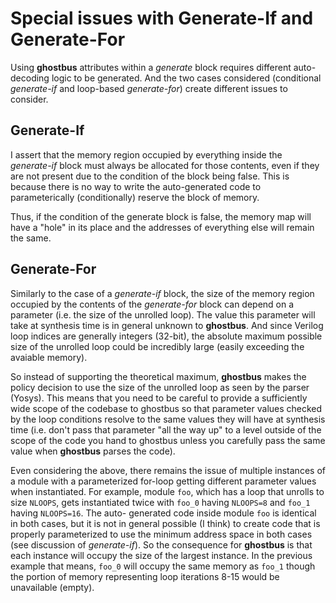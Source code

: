 # Special issues with Generate-If and Generate-For

Using __ghostbus__ attributes within a _generate_ block requires different auto-decoding logic to be generated.
And the two cases considered (conditional _generate-if_ and loop-based _generate-for_) create different issues
to consider.

## Generate-If
I assert that the memory region occupied by everything inside the _generate-if_ block must always be allocated
for those contents, even if they are not present due to the condition of the block being false.  This is because
there is no way to write the auto-generated code to parameterically (conditionally) reserve the block of memory.

Thus, if the condition of the generate block is false, the memory map will have a "hole" in its place and the
addresses of everything else will remain the same.

## Generate-For
Similarly to the case of a _generate-if_ block, the size of the memory region occupied by the contents of the
_generate-for_ block can depend on a parameter (i.e. the size of the unrolled loop).  The value this parameter
will take at synthesis time is in general unknown to __ghostbus__.  And since Verilog loop indices are generally
integers (32-bit), the absolute maximum possible size of the unrolled loop could be incredibly large (easily
exceeding the avaiable memory).

So instead of supporting the theoretical maximum, __ghostbus__ makes the policy decision to use the size of the
unrolled loop as seen by the parser (Yosys).  This means that you need to be careful to provide a sufficiently
wide scope of the codebase to ghostbus so that parameter values checked by the loop conditions resolve to the
same values they will have at synthesis time (i.e. don't pass that parameter "all the way up" to a level outside
of the scope of the code you hand to ghostbus unless you carefully pass the same value when __ghostbus__ parses
the code).

Even considering the above, there remains the issue of multiple instances of a module with a parameterized for-loop
getting different parameter values when instantiated.  For example, module `foo`, which has a loop that unrolls to
size `NLOOPS`, gets instantiated twice with `foo_0` having `NLOOPS=8` and `foo_1` having `NLOOPS=16`.  The auto-
generated code inside module `foo` is identical in both cases, but it is not in general possible (I think) to create
code that is properly parameterized to use the minimum address space in both cases (see discussion of _generate-if_).
So the consequence for __ghostbus__ is that each instance will occupy the size of the largest instance.  In the
previous example that means, `foo_0` will occupy the same memory as `foo_1` though the portion of memory representing
loop iterations 8-15 would be unavailable (empty).
